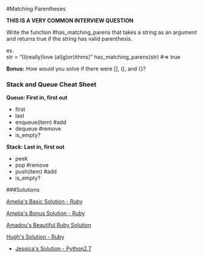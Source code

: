 #Matching Parentheses

**THIS IS A VERY COMMON INTERVIEW QUESTION**

Write the function #has_matching_parens that takes a string as an argument and returns true if the string has valid parenthesis.

ex.  
str = “(I(really)love (al(g)or)ithms)”
has_matching_parens(str) #=> true

**Bonus:** How would you solve if there were [], (), and {}?


### Stack and Queue Cheat Sheet

**Queue: First in, first out**
- first
- last
- enqueue(item) #add
- dequeue #remove
- is_empty?

**Stack: Last in, first out**
- peek
- pop #remove
- push(item) #add
- is_empty?

###Solutions

[Amelia's Basic Solution - Ruby](https://github.com/adowns01/Intro-to-Whiteboarding-DBC/blob/master/solutions/matching-parens-amelia.rb)

[Amelia's Bonus Solution - Ruby](https://github.com/adowns01/Intro-to-Whiteboarding-DBC/blob/master/solutions/matching-parens-bonus-amelia.rb)

[Amadou's Beautiful Ruby Solution](https://github.com/adowns01/Intro-to-Whiteboarding-DBC/blob/master/solutions/has_matching_parens_amadou.rb)

[Hugh's Solution - Ruby](https://github.com/adowns01/Intro-to-Whiteboarding-DBC/blob/master/solutions/bracket_check.rb)

- [Jessica's Solution - Python2.7](https://github.com/chatasweetie/whiteboarding-and-coding-problems/blob/master/questions/matching_parens/solution/matching_parens.py)

